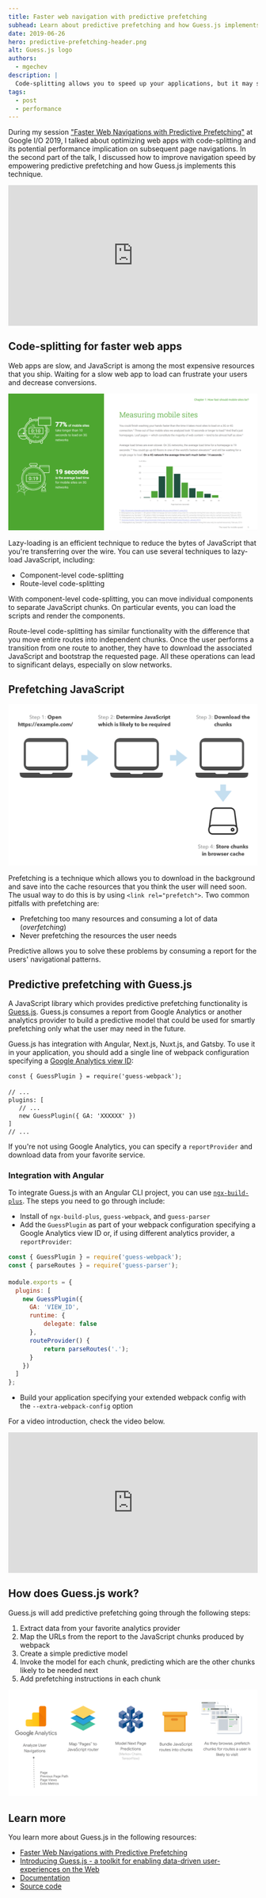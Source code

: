 ```yaml
---
title: Faster web navigation with predictive prefetching
subhead: Learn about predictive prefetching and how Guess.js implements it.
date: 2019-06-26
hero: predictive-prefetching-header.png
alt: Guess.js logo
authors:
  - mgechev
description: |
  Code-splitting allows you to speed up your applications, but it may slow down subsequent-navigations. Predictive prefetching is an efficient way to empower data analytics to smartly prefetch what the user is likely to use next, optimizing the network utilization.
tags:
  - post
  - performance
---
```


During my session ["Faster Web Navigations with Predictive Prefetching"](https://www.youtube.com/watch?v=0jB4YWgAxUo) at Google I/O 2019, I talked about optimizing web apps with code-splitting and its potential performance implication on subsequent page navigations. In the second part of the talk, I discussed how to improve navigation speed by empowering predictive prefetching and how Guess.js implements this technique.

<div style="width:100%; padding-top: 56.25%; position: relative;">
<iframe style="width:100%; height: 100%;position: absolute; top: 50%; left:
50%; transform: translate(-50%,-50%);"
src="https://www.youtube.com/embed/0jB4YWgAxUo" frameborder="0"
allow="accelerometer; autoplay; encrypted-media; gyroscope; picture-in-picture"
allowfullscreen></iframe>
</div>

## Code-splitting for faster web apps

Web apps are slow, and JavaScript is among the most expensive resources that you ship. Waiting for a slow web app to load can frustrate your users and decrease conversions.

![Slow web apps are stressful](guess-0.png)

Lazy-loading is an efficient technique to reduce the bytes of JavaScript that you're transferring over the wire. You can use several techniques to lazy-load JavaScript, including:

- Component-level code-splitting
- Route-level code-splitting

With component-level code-splitting, you can move individual components to separate JavaScript chunks. On particular events, you can load the scripts and render the components.

Route-level code-splitting has similar functionality with the difference that you move entire routes into independent chunks. Once the user performs a transition from one route to another, they have to download the associated JavaScript and bootstrap the requested page. All these operations can lead to significant delays, especially on slow networks.

## Prefetching JavaScript

![Prefetching example](guess-1.png)

Prefetching is a technique which allows you to download in the background and save into the cache resources that you think the user will need soon. The usual way to do this is by using `<link rel="prefetch">`. Two common pitfalls with prefetching are:

- Prefetching too many resources and consuming a lot of data (*overfetching*)
- Never prefetching the resources the user needs

Predictive allows you to solve these problems by consuming a report for the users' navigational patterns.

## Predictive prefetching with Guess.js

A JavaScript library which provides predictive prefetching functionality is [Guess.js](https://github.com/guess-js). Guess.js consumes a report from Google Analytics or another analytics provider to build a predictive model that could be used for smartly prefetching only what the user may need in the future.

Guess.js has integration with Angular, Next.js, Nuxt.js, and Gatsby. To use it in your application, you should add a single line of webpack configuration specifying a [Google Analytics view ID](https://stackoverflow.com/questions/36898103/what-is-a-viewid-in-google-analytics):

```js/0,5
const { GuessPlugin } = require('guess-webpack');

// ...
plugins: [
   // ...
   new GuessPlugin({ GA: 'XXXXXX' })
]
// ...
```

If you're not using Google Analytics, you can specify a `reportProvider` and download data from your favorite service.

### Integration with Angular

To integrate Guess.js with an Angular CLI project, you can use [`ngx-build-plus`](https://github.com/manfredsteyer/ngx-build-plus). The steps you need to go through include:

* Install of `ngx-build-plus`, `guess-webpack`, and `guess-parser`
* Add the `GuessPlugin` as part of your webpack configuration specifying a Google Analytics view ID or, if using different analytics provider, a `reportProvider`:

```js
const { GuessPlugin } = require('guess-webpack');
const { parseRoutes } = require('guess-parser');

module.exports = {
  plugins: [
    new GuessPlugin({
      GA: 'VIEW_ID',
      runtime: {
	      delegate: false
      },
      routeProvider() {
	      return parseRoutes('.');
      }
    })
  ]
};
```

* Build your application specifying your extended webpack config with the `--extra-webpack-config` option

For a video introduction, check the video below.

<div style="width:100%; padding-top: 56.25%; position: relative;">
<iframe style="width:100%; height: 100%;position: absolute; top: 50%; left:
50%; transform: translate(-50%,-50%);"
src="https://www.youtube.com/embed/5FRxQiGqqmM" frameborder="0"
allow="accelerometer; autoplay; encrypted-media; gyroscope; picture-in-picture"
allowfullscreen></iframe>
</div>

## How does Guess.js work?

Guess.js will add predictive prefetching going through the following steps:

1. Extract data from your favorite analytics provider
1. Map the URLs from the report to the JavaScript chunks produced by webpack
1. Create a simple predictive model
1. Invoke the model for each chunk, predicting which are the other chunks likely to be needed next
1. Add prefetching instructions in each chunk

![How Guess.js works](guess-2.png)

## Learn more

You learn more about Guess.js in the following resources:

- [Faster Web Navigations with Predictive Prefetching](https://www.youtube.com/watch?v=0jB4YWgAxUo)
- [Introducing Guess.js - a toolkit for enabling data-driven user-experiences on the Web](https://blog.mgechev.com/2018/05/09/introducing-guess-js-data-driven-user-experiences-web/)
- [Documentation](https://guess-js.github.io)
- [Source code](https://github.com/guess-js)
